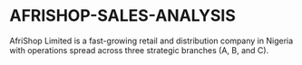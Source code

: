 # AFRISHOP-SALES-ANALYSIS
AfriShop Limited is a fast-growing retail and distribution company in Nigeria with operations spread across three strategic branches (A, B, and C).
